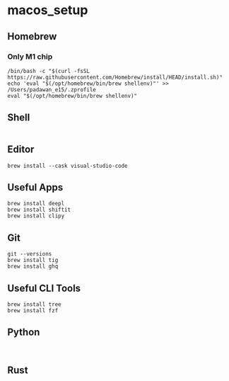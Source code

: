 # macos_setup


## Homebrew


### Only M1 chip
```
/bin/bash -c "$(curl -fsSL https://raw.githubusercontent.com/Homebrew/install/HEAD/install.sh)"
echo 'eval "$(/opt/homebrew/bin/brew shellenv)"' >> /Users/padawan_e15/.zprofile
eval "$(/opt/homebrew/bin/brew shellenv)"
```

## Shell

```

```

## Editor
```
brew install --cask visual-studio-code
```

## Useful Apps

```
brew install deepl
brew install shiftit
brew install clipy
```

## Git
```
git --versions
brew install tig
brew install ghq
```

## Useful CLI Tools

```
brew install tree
brew install fzf
```

## Python
```


```


## Rust



